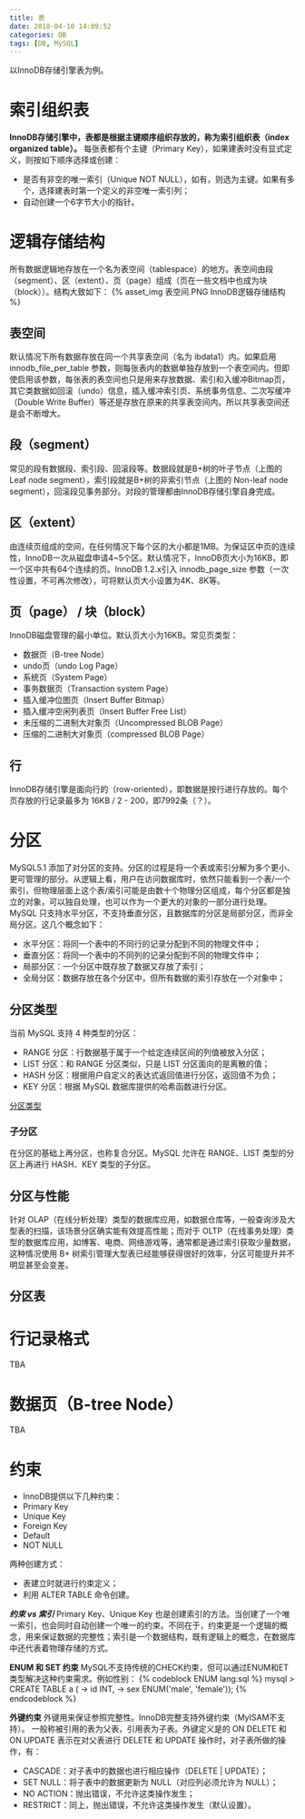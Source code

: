 ```yaml
---
title: 表
date: 2018-04-10 14:09:52
categories: DB
tags: [DB, MySQL]
---
```

以InnoDB存储引擎表为例。

# 索引组织表
**InnoDB存储引擎中，表都是根据主键顺序组织存放的，称为索引组织表（index organized table）。**
每张表都有个主键（Primary Key），如果建表时没有显式定义，则按如下顺序选择或创建：
* 是否有非空的唯一索引（Unique NOT NULL），如有，则选为主键。如果有多个，选择建表时第一个定义的非空唯一索引列；
* 自动创建一个6字节大小的指针。

# 逻辑存储结构
所有数据逻辑地存放在一个名为表空间（tablespace）的地方。表空间由段（segment）、区（extent）、页（page）组成（页在一些文档中也成为块（block））。结构大致如下：
{% asset_img 表空间.PNG InnoDB逻辑存储结构 %}

## 表空间
默认情况下所有数据存放在同一个共享表空间（名为 ibdata1）内。如果启用 innodb_file_per_table 参数，则每张表内的数据单独存放到一个表空间内。但即使启用该参数，每张表的表空间也只是用来存放数据、索引和入缓冲Bitmap页，其它类数据如回滚（undo）信息，插入缓冲索引页、系统事务信息、二次写缓冲（Double Write Buffer）等还是存放在原来的共享表空间内。所以共享表空间还是会不断增大。

## 段（segment）
常见的段有数据段、索引段、回滚段等。数据段就是B+树的叶子节点（上图的 Leaf node segment），索引段就是B+树的非索引节点（上图的 Non-leaf node segment），回滚段见事务部分。对段的管理都由InnoDB存储引擎自身完成。

## 区（extent）
由连续页组成的空间，在任何情况下每个区的大小都是1MB。为保证区中页的连续性，InnoDB一次从磁盘申请4~5个区。默认情况下，InnoDB页大小为16KB，即一个区中共有64个连续的页。InnoDB 1.2.x引入 innodb_page_size 参数（一次性设置，不可再次修改），可将默认页大小设置为4K、8K等。

## 页（page） / 块（block）
InnoDB磁盘管理的最小单位。默认页大小为16KB。常见页类型：
* 数据页（B-tree Node）
* undo页（undo Log Page）
* 系统页（System Page）
* 事务数据页（Transaction system Page）
* 插入缓冲位图页（Insert Buffer Bitmap）
* 插入缓冲空闲列表页（Insert Buffer Free List）
* 未压缩的二进制大对象页（Uncompressed BLOB Page）
* 压缩的二进制大对象页（compressed BLOB Page）

## 行
InnoDB存储引擎是面向行的（row-oriented），即数据是按行进行存放的。每个页存放的行记录最多为 16KB / 2 - 200，即7992条（？）。

# 分区
MySQL5.1 添加了对分区的支持。分区的过程是将一个表或索引分解为多个更小、更可管理的部分。从逻辑上看，用户在访问数据库时，依然只能看到一个表/一个索引，但物理层面上这个表/索引可能是由数十个物理分区组成，每个分区都是独立的对象，可以独自处理，也可以作为一个更大的对象的一部分进行处理。
MySQL 只支持水平分区，不支持垂直分区，且数据库的分区是局部分区，而非全局分区。这几个概念如下：
* 水平分区：将同一个表中的不同行的记录分配到不同的物理文件中；
* 垂直分区：将同一个表中的不同列的记录分配到不同的物理文件中；
* 局部分区：一个分区中既存放了数据又存放了索引；
* 全局分区：数据存放在各个分区中，但所有数据的索引存放在一个对象中；

## 分区类型
当前 MySQL 支持 4 种类型的分区：
* RANGE 分区：行数据基于属于一个给定连续区间的列值被放入分区；
* LIST 分区：和 RANGE 分区类似，只是 LIST 分区面向的是离散的值；
* HASH 分区：根据用户自定义的表达式返回值进行分区，返回值不为负；
* KEY 分区：根据 MySQL 数据库提供的哈希函数进行分区。

[分区类型](https://github.com/bingbo/blog/wiki/MYSQL分区类型)

### 子分区
在分区的基础上再分区，也称复合分区。MySQL 允许在 RANGE、LIST 类型的分区上再进行 HASH、KEY 类型的子分区。

## 分区与性能
针对 OLAP（在线分析处理）类型的数据库应用，如数据仓库等，一般查询涉及大型表的扫描，该场景分区确实能有效提高性能；而对于 OLTP（在线事务处理）类型的数据库应用，如博客、电商、网络游戏等，通常都是通过索引获取少量数据，这种情况使用 B+ 树索引管理大型表已经能够获得很好的效率，分区可能提升并不明显甚至会变差。

## 分区表

# 行记录格式
TBA

# 数据页（B-tree Node）
TBA

# 约束
* InnoDB提供以下几种约束：
* Primary Key
* Unique Key
* Foreign Key
* Default
* NOT NULL

两种创建方式：
* 表建立时就进行约束定义；
* 利用 ALTER TABLE 命令创建。

_**约束 vs 索引**_
Primary Key、Unique Key 也是创建索引的方法。当创建了一个唯一索引，也会同时自动创建一个唯一的约束。不同在于，约束更是一个逻辑的概念，用来保证数据的完整性；索引是一个数据结构，既有逻辑上的概念，在数据库中还代表着物理存储的方式。

**ENUM 和 SET 约束**
MySQL不支持传统的CHECK约束，但可以通过ENUM和ET类型解决这种约束需求。例如性别：
{% codeblock ENUM lang:sql  %}
mysql > CREATE TABLE a (
          -> id INT,
          -> sex ENUM('male', 'female'));
{% endcodeblock %}

**外键约束**
外键用来保证参照完整性。InnoDB完整支持外键约束（MyISAM不支持）。
一般称被引用的表为父表，引用表为子表。外键定义是的 ON DELETE 和 ON UPDATE 表示在对父表进行 DELETE 和 UPDATE 操作时，对子表所做的操作，有：
* CASCADE：对子表中的数据也进行相应操作（DELETE | UPDATE）；
* SET NULL：将子表中的数据更新为 NULL（对应列必须允许为 NULL）；
* NO ACTION：抛出错误，不允许这类操作发生；
* RESTRICT：同上，抛出错误，不允许这类操作发生（默认设置）。
